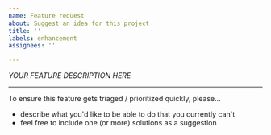```yaml
---
name: Feature request
about: Suggest an idea for this project
title: ''
labels: enhancement
assignees: ''

---
```


*YOUR FEATURE DESCRIPTION HERE*

---

To ensure this feature gets triaged / prioritized quickly, please...

* describe what you'd like to be able to do that you currently can't
* feel free to include one (or more) solutions as a suggestion
